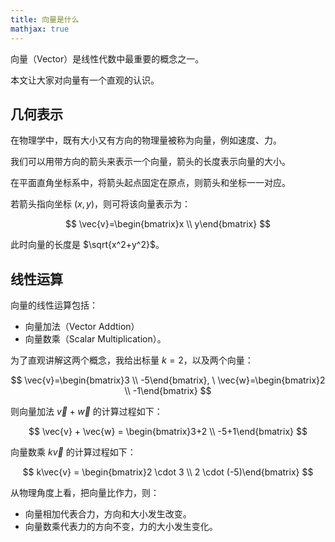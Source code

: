 ```yaml
---
title: 向量是什么
mathjax: true
---
```


向量（Vector）是线性代数中最重要的概念之一。

本文让大家对向量有一个直观的认识。

## 几何表示

在物理学中，既有大小又有方向的物理量被称为向量，例如速度、力。

我们可以用带方向的箭头来表示一个向量，箭头的长度表示向量的大小。

在平面直角坐标系中，将箭头起点固定在原点，则箭头和坐标一一对应。

若箭头指向坐标 $(x,y)$，则可将该向量表示为：

$$
\vec{v}=\begin{bmatrix}x \\ y\end{bmatrix}
$$

此时向量的长度是 $\sqrt{x^2+y^2}$。

## 线性运算

向量的线性运算包括：

- 向量加法（Vector Addtion）
- 向量数乘（Scalar Multiplication）。

为了直观讲解这两个概念，我给出标量 $k=2$，以及两个向量：
 
$$
\vec{v}=\begin{bmatrix}3 \\ -5\end{bmatrix}, \ \vec{w}=\begin{bmatrix}2 \\ -1\end{bmatrix}
$$

则向量加法 $\vec{v}+\vec{w}$ 的计算过程如下：

$$
\vec{v} + \vec{w} = \begin{bmatrix}3+2 \\ -5+1\end{bmatrix}
$$

向量数乘 $k\vec{v}$ 的计算过程如下：

$$
k\vec{v} = \begin{bmatrix}2 \cdot 3 \\ 2 \cdot (-5)\end{bmatrix}
$$

从物理角度上看，把向量比作力，则：

- 向量相加代表合力，方向和大小发生改变。
- 向量数乘代表力的方向不变，力的大小发生变化。